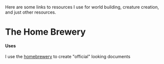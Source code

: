 Here are some links to resources I use for world building, creature creation, and just other resources.

# The Home Brewery
#### Uses
I use the [homebrewery](https://homebrewery.naturalcrit.com/) to create "official" looking documents 

